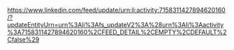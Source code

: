 https://www.linkedin.com/feed/update/urn:li:activity:7158311427894620160/?updateEntityUrn=urn%3Ali%3Afs_updateV2%3A%28urn%3Ali%3Aactivity%3A7158311427894620160%2CFEED_DETAIL%2CEMPTY%2CDEFAULT%2Cfalse%29